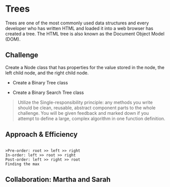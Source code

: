 # Trees

Trees are one of the most commonly used data structures and every developer who has written HTML and loaded it into a web browser has created a tree. The HTML tree is also known as the Document Object Model (DOM).

## Challenge

Create a Node class that has properties for the value stored in the node, the left child node, and the right child node.

- Create a Binary Tree class

- Create a Binary Search Tree class

>Utilize the Single-responsibility principle: any methods you write should be clean, reusable, abstract component parts to the whole challenge. You will be given feedback and marked down if you attempt to define a large, complex algorithm in one function definition.

## Approach & Efficiency

```

>Pre-order: root >> left >> right
In-order: left >> root >> right
Post-order: left >> right >> root
Finding the max

```

## Collaboration: Martha and Sarah

